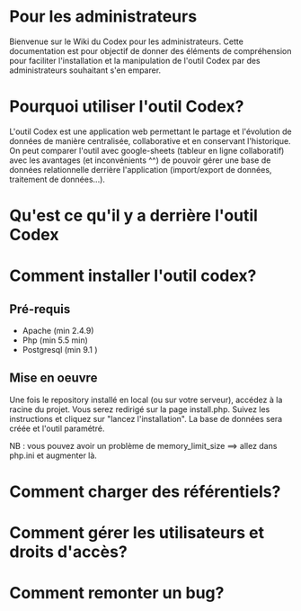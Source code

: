 # Pour les administrateurs

Bienvenue sur le Wiki du Codex pour les administrateurs. Cette documentation est pour objectif de donner des éléments de compréhension pour faciliter l'installation et la manipulation de l'outil Codex par des administrateurs souhaitant s'en emparer.

# Pourquoi utiliser l'outil Codex?
L'outil Codex est une application web permettant le partage et l'évolution de données de manière centralisée, collaborative et en conservant l'historique. On peut comparer l'outil avec google-sheets (tableur en ligne collaboratif) avec les avantages (et inconvénients ^^) de pouvoir gérer une base de données relationnelle derrière l'application (import/export de données, traitement de données...).

# Qu'est ce qu'il y a derrière l'outil Codex

# Comment installer l'outil codex?
## Pré-requis
* Apache (min 2.4.9)
* Php (min 5.5 min)
* Postgresql (min 9.1 )

## Mise en oeuvre
Une fois le repository installé en local (ou sur votre serveur), accédez à la racine du projet. Vous serez redirigé sur la page install.php. Suivez les instructions et cliquez sur "lancez l'installation". La base de données sera créée et l'outil paramétré.

NB : vous pouvez avoir un problème de memory_limit_size ==> allez dans php.ini et augmenter là.

# Comment charger des référentiels?

# Comment gérer les utilisateurs et droits d'accès?

# Comment remonter un bug?


